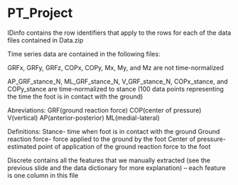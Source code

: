 # PT_Project

IDinfo contains the row identifiers that apply to the rows for each of the data files contained in Data.zip​

Time series data are contained in the following files:​

GRFx, GRFy, GRFz, COPx, COPy, Mx, My, and Mz are not time-normalized​

AP_GRF_stance_N, ML_GRF_stance_N, V_GRF_stance_N, COPx_stance, and COPy_stance are time-normalized to stance (100 data points representing the time the foot is in contact with the ground)​

Abreviations:
  GRF(ground reaction force)
  COP(center of pressure)
  V(vertical)
  AP(anterior-posterior)
  ML(medial-lateral)

Definitions:
  Stance- time when foot is in contact with the ground
  Ground reaction force- force applied to the ground by the foot
  Center of pressure- estimated point of application of the ground reaction force to the foot

Discrete contains all the features that we manually extracted (see the previous slide and the data dictionary for more explanation) – each feature is one column in this file​